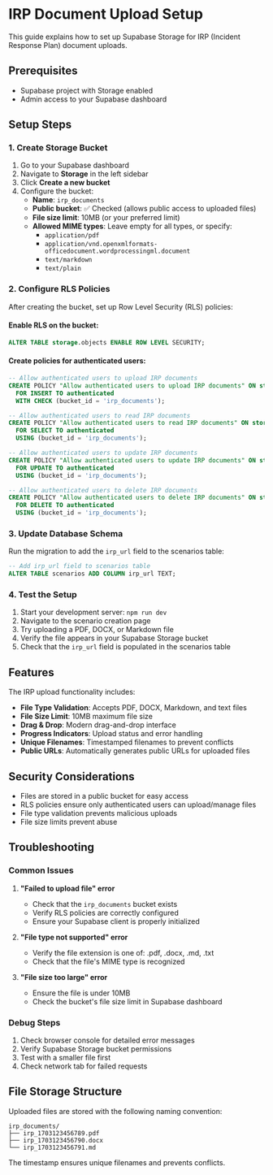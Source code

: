 # IRP Document Upload Setup

This guide explains how to set up Supabase Storage for IRP (Incident Response Plan) document uploads.

## Prerequisites

- Supabase project with Storage enabled
- Admin access to your Supabase dashboard

## Setup Steps

### 1. Create Storage Bucket

1. Go to your Supabase dashboard
2. Navigate to **Storage** in the left sidebar
3. Click **Create a new bucket**
4. Configure the bucket:
   - **Name**: `irp_documents`
   - **Public bucket**: ✅ Checked (allows public access to uploaded files)
   - **File size limit**: 10MB (or your preferred limit)
   - **Allowed MIME types**: Leave empty for all types, or specify:
     - `application/pdf`
     - `application/vnd.openxmlformats-officedocument.wordprocessingml.document`
     - `text/markdown`
     - `text/plain`

### 2. Configure RLS Policies

After creating the bucket, set up Row Level Security (RLS) policies:

#### Enable RLS on the bucket:
```sql
ALTER TABLE storage.objects ENABLE ROW LEVEL SECURITY;
```

#### Create policies for authenticated users:

```sql
-- Allow authenticated users to upload IRP documents
CREATE POLICY "Allow authenticated users to upload IRP documents" ON storage.objects
  FOR INSERT TO authenticated
  WITH CHECK (bucket_id = 'irp_documents');

-- Allow authenticated users to read IRP documents
CREATE POLICY "Allow authenticated users to read IRP documents" ON storage.objects
  FOR SELECT TO authenticated
  USING (bucket_id = 'irp_documents');

-- Allow authenticated users to update IRP documents
CREATE POLICY "Allow authenticated users to update IRP documents" ON storage.objects
  FOR UPDATE TO authenticated
  USING (bucket_id = 'irp_documents');

-- Allow authenticated users to delete IRP documents
CREATE POLICY "Allow authenticated users to delete IRP documents" ON storage.objects
  FOR DELETE TO authenticated
  USING (bucket_id = 'irp_documents');
```

### 3. Update Database Schema

Run the migration to add the `irp_url` field to the scenarios table:

```sql
-- Add irp_url field to scenarios table
ALTER TABLE scenarios ADD COLUMN irp_url TEXT;
```

### 4. Test the Setup

1. Start your development server: `npm run dev`
2. Navigate to the scenario creation page
3. Try uploading a PDF, DOCX, or Markdown file
4. Verify the file appears in your Supabase Storage bucket
5. Check that the `irp_url` field is populated in the scenarios table

## Features

The IRP upload functionality includes:

- **File Type Validation**: Accepts PDF, DOCX, Markdown, and text files
- **File Size Limit**: 10MB maximum file size
- **Drag & Drop**: Modern drag-and-drop interface
- **Progress Indicators**: Upload status and error handling
- **Unique Filenames**: Timestamped filenames to prevent conflicts
- **Public URLs**: Automatically generates public URLs for uploaded files

## Security Considerations

- Files are stored in a public bucket for easy access
- RLS policies ensure only authenticated users can upload/manage files
- File type validation prevents malicious uploads
- File size limits prevent abuse

## Troubleshooting

### Common Issues

1. **"Failed to upload file" error**
   - Check that the `irp_documents` bucket exists
   - Verify RLS policies are correctly configured
   - Ensure your Supabase client is properly initialized

2. **"File type not supported" error**
   - Verify the file extension is one of: .pdf, .docx, .md, .txt
   - Check that the file's MIME type is recognized

3. **"File size too large" error**
   - Ensure the file is under 10MB
   - Check the bucket's file size limit in Supabase dashboard

### Debug Steps

1. Check browser console for detailed error messages
2. Verify Supabase Storage bucket permissions
3. Test with a smaller file first
4. Check network tab for failed requests

## File Storage Structure

Uploaded files are stored with the following naming convention:
```
irp_documents/
├── irp_1703123456789.pdf
├── irp_1703123456790.docx
└── irp_1703123456791.md
```

The timestamp ensures unique filenames and prevents conflicts. 